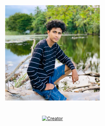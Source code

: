 <div class = "repo" align = "center">
 
<a href = "#">
<img src = "README_Data/repo-logo.jpg"  width="300" height="300">
</img>
 <p align="center">
  <a href="#"><img src="https://readme-typing-svg.herokuapp.com?color=ebf4fa&center=true&vCenter=true&multiline=false&lines=Dila+Md+is+your+efficient+and+smart+WhatsApp+bot+designed+to+manage+your+group+chats+seamlessly.+Whether+it's+moderating+conversations,+deleting+unwanted+links,+or+automating+routine+tasks,+Dila+Md+has+you+covered.+This+bot+is+especially+useful+for+admins+who+need+to+maintain+order+in+their+groups+by+automatically+deleting+links+as+soon+as+they're+posted." alt="">
</p>
    <p align="center">
<a href="#"><img title="Creator" src="https://img.shields.io/badge/Creator-MrDila-red.svg?style=for-the-badge&logo=github"></a>
